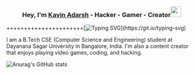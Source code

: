 <h3 align="center">Hey, I'm <a href="">Kavin Adarsh</a> - Hacker - Gamer - Creator<img src="https://media.giphy.com/media/hvRJCLFzcasrR4ia7z/giphy.gif" width="28"></h3>

   ++++++++++++++++++++++[![Typing SVG](https://readme-typing-svg.herokuapp.com?font=Sans+Serif&size=22&center=true&lines=I'm+a+Hacker..;Student+of+B.Tech+in+Computer+Science;Developer...;Data+Scientist..;Loves+Playing+Games;Content+Creator..)](https://git.io/typing-svg)


I am a B.Tech CSE (Computer Science and Engineering) student at Dayanana Sagar University in Bangalore, India. I'm also a content creator that enjoys playing video games, coding, and hacking.


![Anurag's GitHub stats](https://github-readme-stats.vercel.app/api?username=Kavin-Adarsh&show_icons=true&theme=dark)


